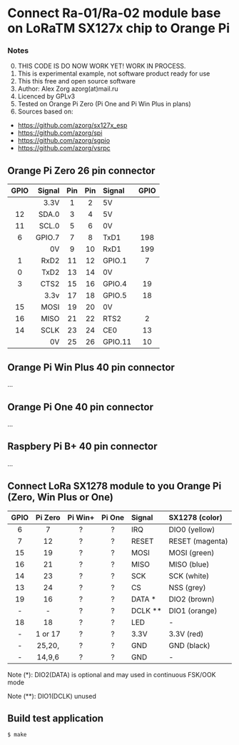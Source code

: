 Connect Ra-01/Ra-02 module base on LoRaTM SX127x chip to Orange Pi
==================================================================

### Notes
0. THIS CODE IS DO NOW WORK YET! WORK IN PROCESS.
1. This is experimental example, not software product ready for use
2. This this free and open source software
3. Author: Alex Zorg azorg(at)mail.ru
4. Licenced by GPLv3
5. Tested on Orange Pi Zero (Pi One and Pi Win Plus in plans)
6. Sources based on:
  * https://github.com/azorg/sx127x_esp
  * https://github.com/azorg/spi
  * https://github.com/azorg/sgpio
  * https://github.com/azorg/vsrpc

## Orange Pi Zero 26 pin connector

 | GPIO | Signal |Pin |Pin | Signal  | GPIO |
 |:----:| ------:|:--:|:--:|:------- |:----:|
 |      |   3.3V |  1 | 2  | 5V      |      |
 |  12  |  SDA.0 |  3 | 4  | 5V      |      |
 |  11  |  SCL.0 |  5 | 6  | 0V      |      |
 |   6  | GPIO.7 |  7 | 8  | TxD1    | 198  |
 |      |     0V |  9 | 10 | RxD1    | 199  | 
 |   1  |   RxD2 | 11 | 12 | GPIO.1  | 7    |
 |   0  |   TxD2 | 13 | 14 | 0V      |      |
 |   3  |   CTS2 | 15 | 16 | GPIO.4  | 19   |
 |      |   3.3v | 17 | 18 | GPIO.5  | 18   |
 |  15  |   MOSI | 19 | 20 | 0V      |      |
 |  16  |   MISO | 21 | 22 | RTS2    | 2    |
 |  14  |   SCLK | 23 | 24 | CE0     | 13   |
 |      |     0V | 25 | 26 | GPIO.11 | 10   |

## Orange Pi Win Plus 40 pin connector
...

## Orange Pi One 40 pin connector
...

## Raspbery Pi B+ 40 pin connector
...

## Connect LoRa SX1278 module to you Orange Pi (Zero, Win Plus or One)

| GPIO | Pi Zero | Pi Win+ | Pi One  | Signal  | SX1278 (color)  |
|:----:|:-------:|:-------:|:-------:|:------- |:--------------- |
|   6  |    7    |    ?    |    ?    | IRQ     | DIO0  (yellow)  |
|   7  |   12    |    ?    |    ?    | RESET   | RESET (magenta) |
|  15  |   19    |    ?    |    ?    | MOSI    | MOSI  (green)   |
|  16  |   21    |    ?    |    ?    | MISO    | MISO  (blue)    |
|  14  |   23    |    ?    |    ?    | SCK     | SCK   (white)   |
|  13  |   24    |    ?    |    ?    | CS      | NSS   (grey)    |
|  19  |   16    |    ?    |    ?    | DATA *  | DIO2  (brown)   |
|  -   |   -     |    ?    |    ?    | DCLK ** | DIO1  (orange)  |
|  18  |   18    |    ?    |    ?    | LED     | -               |
|  -   | 1 or 17 |    ?    |    ?    | 3.3V    | 3.3V  (red)     |
|  -   | 25,20,  |    ?    |    ?    | GND     | GND   (black)   |
|  -   | 14,9,6  |    ?    |    ?    | GND     | -               |

Note (*):  DIO2(DATA) is optional and may used in continuous FSK/OOK mode

Note (**): DIO1(DCLK) unused

## Build test application

```
$ make
```

